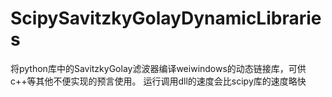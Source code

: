 # ScipySavitzkyGolayDynamicLibraries
将python库中的SavitzkyGolay滤波器编译weiwindows的动态链接库，可供c++等其他不便实现的预言使用。
运行调用dll的速度会比scipy库的速度略快

